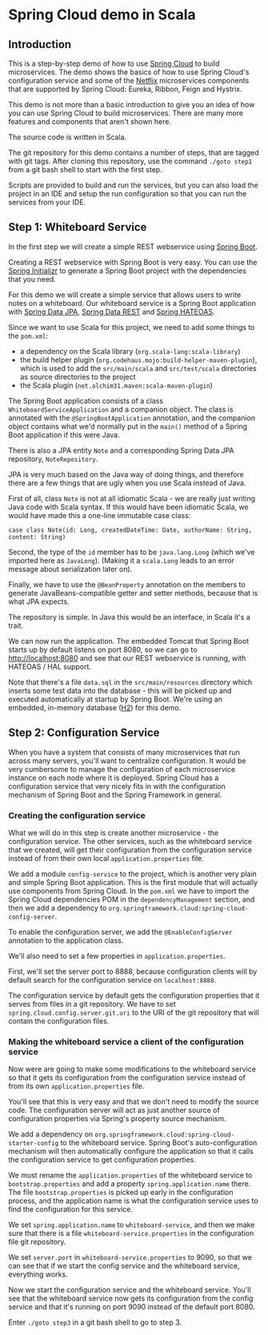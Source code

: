 # Spring Cloud demo in Scala

## Introduction

This is a step-by-step demo of how to use [Spring Cloud](http://projects.spring.io/spring-cloud/) to build microservices.
The demo shows the basics of how to use Spring Cloud's configuration service and some of the [Netflix](https://github.com/Netflix) microservices components that are supported by Spring Cloud: Eureka, Ribbon, Feign and Hystrix.

This demo is not more than a basic introduction to give you an idea of how you can use Spring Cloud to build microservices.
There are many more features and components that aren't shown here.

The source code is written in Scala.

The git repository for this demo contains a number of steps, that are tagged with git tags.
After cloning this repository, use the command `./goto step1` from a git bash shell to start with the first step.

Scripts are provided to build and run the services, but you can also load the project in an IDE and setup the run configuration so that you can run the services from your IDE.

## Step 1: Whiteboard Service

In the first step we will create a simple REST webservice using [Spring Boot](http://projects.spring.io/spring-boot/).

Creating a REST webservice with Spring Boot is very easy.
You can use the [Spring Initializr](http://start.spring.io/) to generate a Spring Boot project with the dependencies that you need.

For this demo we will create a simple service that allows users to write notes on a whiteboard.
Our whiteboard service is a Spring Boot application with [Spring Data JPA](http://projects.spring.io/spring-data-jpa/), [Spring Data REST](http://projects.spring.io/spring-data-rest/) and [Spring HATEOAS](http://projects.spring.io/spring-hateoas/).

Since we want to use Scala for this project, we need to add some things to the `pom.xml`:

* a dependency on the Scala library (`org.scala-lang:scala-library`)
* the build helper plugin (`org.codehaus.mojo:build-helper-maven-plugin`), which is used to add the `src/main/scala` and `src/test/scala` directories as source directories to the project
* the Scala plugin (`net.alchim31.maven:scala-maven-plugin`)

The Spring Boot application consists of a class `WhiteboardServiceApplication` and a companion object.
The class is annotated with the `@SpringBootApplication` annotation, and the companion object contains what we'd normally put in the `main()` method of a Spring Boot application if this were Java.

There is also a JPA entity `Note` and a corresponding Spring Data JPA repository, `NoteRepository`.

JPA is very much based on the Java way of doing things, and therefore there are a few things that are ugly when you use Scala instead of Java.

First of all, class `Note` is not at all idiomatic Scala - we are really just writing Java code with Scala syntax.
If this would have been idiomatic Scala, we would have made this a one-line immutable case class:

    case class Note(id: Long, createdDateTime: Date, authorName: String, content: String)

Second, the type of the `id` member has to be `java.lang.Long` (which we've imported here as `JavaLong`).
(Making it a `scala.Long` leads to an error message about serialization later on).

Finally, we have to use the `@BeanProperty` annotation on the members to generate JavaBeans-compatible getter and setter methods, because that is what JPA expects.

The repository is simple.
In Java this would be an interface, in Scala it's a trait.

We can now run the application.
The embedded Tomcat that Spring Boot starts up by default listens on port 8080, so we can go to [http://localhost:8080](http://localhost:8080) and see that our REST webservice is running, with HATEOAS / HAL support.

Note that there's a file `data.sql` in the `src/main/resources` directory which inserts some test data into the database - this will be picked up and executed automatically at startup by Spring Boot.
We're using an embedded, in-memory database ([H2](http://h2database.com)) for this demo.

## Step 2: Configuration Service

When you have a system that consists of many microservices that run across many servers, you'll want to centralize configuration.
It would be very cumbersome to manage the configuration of each microservice instance on each node where it is deployed.
Spring Cloud has a configuration service that very nicely fits in with the configuration mechanism of Spring Boot and the Spring Framework in general.

### Creating the configuration service

What we will do in this step is create another microservice - the configuration service.
The other services, such as the whiteboard service that we created, will get their configuration from the configuration service instead of from their own local `application.properties` file.

We add a module `config-service` to the project, which is another very plain and simple Spring Boot application.
This is the first module that will actually use components from Spring Cloud.
In the `pom.xml` we have to import the Spring Cloud dependencies POM in the `dependencyManagement` section, and then we add a dependency to `org.springframework.cloud:spring-cloud-config-server`.

To enable the configuration server, we add the `@EnableConfigServer` annotation to the application class.

We'll also need to set a few properties in `application.properties`.

First, we'll set the server port to 8888, because configuration clients will by default search for the configuration service on `localhost:8888`.

The configuration service by default gets the configuration properties that it serves from files in a git repository.
We have to set `spring.cloud.config.server.git.uri` to the URI of the git repository that will contain the configuration files.

### Making the whiteboard service a client of the configuration service

Now were are going to make some modifications to the whiteboard service so that it gets its configuration from the configuration service instead of from its own `application.properties` file.

You'll see that this is very easy and that we don't need to modify the source code.
The configuration server will act as just another source of configuration properties via Spring's property source mechanism.

We add a dependency on `org.springframework.cloud:spring-cloud-starter-config` to the whiteboard service.
Spring Boot's auto-configuration mechanism will then automatically configure the application so that it calls the configuration service to get configuration properties.

We must rename the `application.properties` of the whiteboard service to `bootstrap.properties` and add a property `spring.application.name` there.
The file `bootstrap.properties` is picked up early in the configuration process, and the application name is what the configuration service uses to find the configuration for this service.

We set `spring.application.name` to `whiteboard-service`, and then we make sure that there is a file `whiteboard-service.properties` in the configuration file git repository.

We set `server.port` in `whiteboard-service.properties` to 9090, so that we can see that if we start the config service and the whiteboard service, everything works.

Now we start the configuration service and the whiteboard service.
You'll see that the whiteboard service now gets its configuration from the config service and that it's running on port 9090 instead of the default port 8080.

Enter `./goto step3` in a git bash shell to go to step 3.
